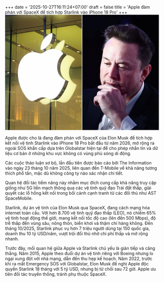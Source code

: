 +++
date = '2025-10-27T16:11:24+07:00'
draft = false
title = 'Apple đàm phán với SpaceX để tích hợp Starlink vào iPhone 18 Pro'
+++
![Musk và apple](Musk-apple.jpg)

Apple được cho là đang đàm phán với SpaceX của Elon Musk để tích hợp kết nối vệ tinh Starlink vào iPhone 18 Pro bắt đầu từ năm 2026, mở rộng ra ngoài SOS khẩn cấp dựa trên Globalstar hiện tại để cho phép nhắn tin và dữ liệu cơ bản ở những khu vực không có vùng phủ sóng di động.

Các cuộc thảo luận sơ bộ, lần đầu tiên được báo cáo bởi The Information vào ngày 23 tháng 10 năm 2025, liên quan đến T-Mobile về khả năng tương thích phổ tần, mặc dù không công ty nào xác nhận chi tiết.

Quan hệ đối tác tiềm năng này nhằm mục đích cung cấp khả năng truy cập giống như 5G liền mạch thông qua các vệ tinh quỹ đạo Trái đất thấp, giải quyết các lỗ hổng kết nối trong bối cảnh cạnh tranh từ các đối thủ như AST SpaceMobile.

Starlink, dự án vệ tinh của Elon Musk qua SpaceX, đang cách mạng hóa internet toàn cầu. Với hơn 8.700 vệ tinh quỹ đạo thấp (LEO), nó chiếm 65% vệ tinh hoạt động thế giới, mang kết nối tốc độ cao (lên đến 500 Mbps), độ trễ thấp đến vùng sâu, nông thôn, biển khơi và thậm chí hàng không. Đến tháng 10/2025, Starlink phục vụ hơn 7 triệu người dùng tại 150 quốc gia, doanh thu 10 tỷ USD/năm, vượt trội đối thủ nhờ chi phí thấp và mở rộng nhanh.

Trước đây, mối quan hệ giữa Apple và Starlink chủ yếu là gián tiếp và căng thẳng. Năm 2015, Apple theo đuổi dự án vệ tinh riêng với Boeing nhưng lo ngại xung đột với nhà mạng, dẫn đến thu hẹp kế hoạch. Năm 2022, trước khi ra mắt Emergency SOS với Globalstar, Elon Musk đề nghị Apple độc quyền Starlink 18 tháng với 5 tỷ USD, nhưng bị từ chối sau 72 giờ. Apple ưu tiên đối tác truyền thống, tránh phụ thuộc SpaceX.